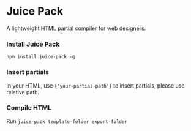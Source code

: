 # Juice Pack
A lightweight HTML partial compiler for web designers.

### Install Juice Pack
`npm install juice-pack -g`

### Insert partials

In your HTML, use `{'your-partial-path'}` to insert partials, please use relative path.

### Compile HTML

Run `juice-pack template-folder export-folder`
